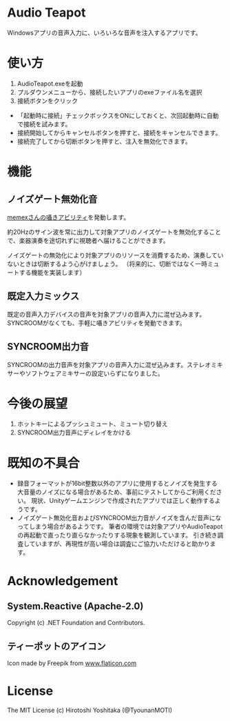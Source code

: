 # Audio Teapot
Windowsアプリの音声入力に、いろいろな音声を注入するアプリです。

# 使い方
1. AudioTeapot.exeを起動
2. プルダウンメニューから、接続したいアプリのexeファイル名を選択
3. 接続ボタンをクリック

- 「起動時に接続」チェックボックスをONにしておくと、次回起動時に自動で接続を試みます。
- 接続開始してからキャンセルボタンを押すと、接続をキャンセルできます。
- 接続完了してから切断ボタンを押すと、注入を無効化できます。

# 機能
## ノイズゲート無効化音
[memexさんの囁きアビリティ](https://memex.booth.pm/items/1177208)を発動します。

約20Hzのサイン波を常に出力して対象アプリのノイズゲートを無効化することで、楽器演奏を途切れずに視聴者へ届けることができます。

ノイズゲートの無効化により対象アプリのリソースを消費するため、演奏していないときは切断するよう心がけましょう。
（将来的に、切断ではなく一時ミュートする機能を実装します）

## 既定入力ミックス
既定の音声入力デバイスの音声を対象アプリの音声入力に混ぜ込みます。SYNCROOMがなくても、手軽に囁きアビリティを発動できます。

## SYNCROOM出力音
SYNCROOMの出力音声を対象アプリの音声入力に混ぜ込みます。ステレオミキサーやソフトウェアミキサーの設定いらずになりました。

# 今後の展望
1. ホットキーによるプッシュミュート、ミュート切り替え
2. SYNCROOM出力音声にディレイをかける

# 既知の不具合
- 録音フォーマットが16bit整数以外のアプリに使用するとノイズを発生する
  大音量のノイズになる場合があるため、事前にテストしてからご利用ください。
  現状、Unityゲームエンジンで作成されたアプリでは正しく動作するようです。
- ノイズゲート無効化音およびSYNCROOM出力音がノイズを含んだ音声になってしまう場合があるようです。
  筆者の環境では対象アプリやAudioTeapotの再起動で直ったり直らなかったりする現象を観測しています。
  引き続き調査していますが、再現性が高い場合は調査にご協力いただけると助かります。

# Acknowledgement
## System.Reactive (Apache-2.0)
Copyright (c) .NET Foundation and Contributors.

## ティーポットのアイコン
Icon made by Freepik from www.flaticon.com 

# License
The MIT License (c) Hirotoshi Yoshitaka (@TyounanMOTI)
